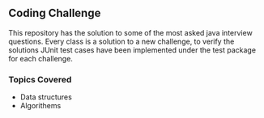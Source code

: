 

<h2 id="coding-challenge">Coding Challenge</h2>
<p>This repository has the solution to some of the most asked java interview questions. Every class is a solution to a new challenge, to verify the solutions JUnit test cases have been implemented under the test package for each challenge.</p>
<h3 id="topics-covered">Topics Covered</h3>
<ul>
<li>Data structures</li>
<li>Algorithems</li>
</ul>

